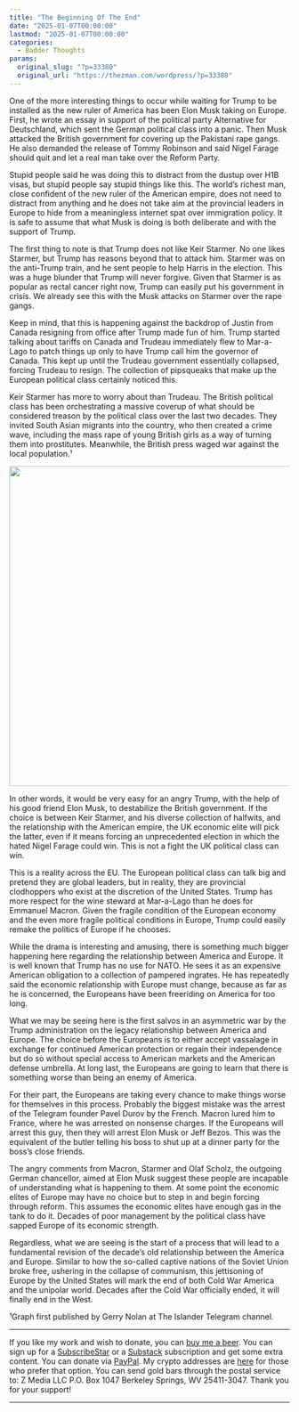 ```yaml
---
title: "The Beginning Of The End"
date: "2025-01-07T00:00:00"
lastmod: "2025-01-07T00:00:00"
categories:
  - Badder Thoughts
params:
  original_slug: "?p=33380"
  original_url: "https://thezman.com/wordpress/?p=33380"
---
```


One of the more interesting things to occur while waiting for Trump to
be installed as the new ruler of America has been Elon Musk taking on
Europe. First, he wrote an essay in support of the political party
Alternative for Deutschland, which sent the German political class into
a panic. Then Musk attacked the British government for covering up the
Pakistani rape gangs. He also demanded the release of Tommy Robinson and
said Nigel Farage should quit and let a real man take over the Reform
Party.

Stupid people said he was doing this to distract from the dustup over
H1B visas, but stupid people say stupid things like this. The world’s
richest man, close confident of the new ruler of the American empire,
does not need to distract from anything and he does not take aim at the
provincial leaders in Europe to hide from a meaningless internet spat
over immigration policy. It is safe to assume that what Musk is doing is
both deliberate and with the support of Trump.

The first thing to note is that Trump does not like Keir Starmer. No one
likes Starmer, but Trump has reasons beyond that to attack him. Starmer
was on the anti-Trump train, and he sent people to help Harris in the
election. This was a huge blunder that Trump will never forgive. Given
that Starmer is as popular as rectal cancer right now, Trump can easily
put his government in crisis. We already see this with the Musk attacks
on Starmer over the rape gangs.

Keep in mind, that this is happening against the backdrop of Justin from
Canada resigning from office after Trump made fun of him. Trump started
talking about tariffs on Canada and Trudeau immediately flew to
Mar-a-Lago to patch things up only to have Trump call him the governor
of Canada. This kept up until the Trudeau government essentially
collapsed, forcing Trudeau to resign. The collection of pipsqueaks that
make up the European political class certainly noticed this.

Keir Starmer has more to worry about than Trudeau. The British political
class has been orchestrating a massive coverup of what should be
considered treason by the political class over the last two decades.
They invited South Asian migrants into the country, who then created a
crime wave, including the mass rape of young British girls as a way of
turning them into prostitutes. Meanwhile, the British press waged war
against the local population.¹

[<img
src="https://thezman.com/wordpress/wp-content/uploads/2025/01/Graph.jpg"
class="alignnone size-full wp-image-33381" decoding="async"
sizes="(max-width: 959px) 100vw, 959px"
srcset="https://thezman.com/wordpress/wp-content/uploads/2025/01/Graph.jpg 959w, https://thezman.com/wordpress/wp-content/uploads/2025/01/Graph-300x180.jpg 300w, https://thezman.com/wordpress/wp-content/uploads/2025/01/Graph-768x460.jpg 768w, https://thezman.com/wordpress/wp-content/uploads/2025/01/Graph-500x300.jpg 500w"
width="959" height="575" />](https://thezman.com/wordpress/wp-content/uploads/2025/01/Graph.jpg)

In other words, it would be very easy for an angry Trump, with the help
of his good friend Elon Musk, to destabilize the British government. If
the choice is between Keir Starmer, and his diverse collection of
halfwits, and the relationship with the American empire, the UK economic
elite will pick the latter, even if it means forcing an unprecedented
election in which the hated Nigel Farage could win. This is not a fight
the UK political class can win.

This is a reality across the EU. The European political class can talk
big and pretend they are global leaders, but in reality, they are
provincial clodhoppers who exist at the discretion of the United States.
Trump has more respect for the wine steward at Mar-a-Lago than he does
for Emmanuel Macron. Given the fragile condition of the European economy
and the even more fragile political conditions in Europe, Trump could
easily remake the politics of Europe if he chooses.

While the drama is interesting and amusing, there is something much
bigger happening here regarding the relationship between America and
Europe. It is well known that Trump has no use for NATO. He sees it as
an expensive American obligation to a collection of pampered ingrates.
He has repeatedly said the economic relationship with Europe must
change, because as far as he is concerned, the Europeans have been
freeriding on America for too long.

What we may be seeing here is the first salvos in an asymmetric war by
the Trump administration on the legacy relationship between America and
Europe. The choice before the Europeans is to either accept vassalage in
exchange for continued American protection or regain their independence
but do so without special access to American markets and the American
defense umbrella. At long last, the Europeans are going to learn that
there is something worse than being an enemy of America.

For their part, the Europeans are taking every chance to make things
worse for themselves in this process. Probably the biggest mistake was
the arrest of the Telegram founder Pavel Durov by the French. Macron
lured him to France, where he was arrested on nonsense charges. If the
Europeans will arrest this guy, then they will arrest Elon Musk or Jeff
Bezos. This was the equivalent of the butler telling his boss to shut up
at a dinner party for the boss’s close friends.

The angry comments from Macron, Starmer and Olaf Scholz, the outgoing
German chancellor, aimed at Elon Musk suggest these people are incapable
of understanding what is happening to them. At some point the economic
elites of Europe may have no choice but to step in and begin forcing
through reform. This assumes the economic elites have enough gas in the
tank to do it. Decades of poor management by the political class have
sapped Europe of its economic strength.

Regardless, what we are seeing is the start of a process that will lead
to a fundamental revision of the decade’s old relationship between the
America and Europe. Similar to how the so-called captive nations of the
Soviet Union broke free, ushering in the collapse of communism, this
jettisoning of Europe by the United States will mark the end of both
Cold War America and the unipolar world. Decades after the Cold War
officially ended, it will finally end in the West.

¹Graph first published by Gerry Nolan at The Islander Telegram channel.

------------------------------------------------------------------------

If you like my work and wish to donate, you can
<a href="https://www.buymeacoffee.com/mujolulu" rel="noopener"
target="_blank">buy me a beer</a>. You can sign up for a
<a href="https://www.subscribestar.com/the-z-blog" rel="noopener"
target="_blank">SubscribeStar</a> or a
<a href="https://thedissident.substack.com/" rel="noopener"
target="_blank">Substack</a> subscription and get some extra content.
You can donate via <a
href="https://www.paypal.com/donate/?cmd=_s-xclick&amp;hosted_button_id=UDAS2Q8JYA6CN&amp;source=url"
rel="noopener" target="_blank">PayPal</a>. My crypto addresses are
<a href="https://thezman.com/wordpress/?page_id=22713" rel="noopener"
target="_blank">here</a> for those who prefer that option. You can send
gold bars through the postal service to: Z Media LLC P.O. Box 1047
Berkeley Springs, WV 25411-3047. Thank you for your support!

------------------------------------------------------------------------
